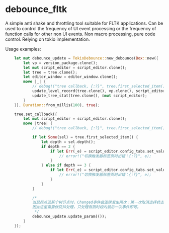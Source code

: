 # debounce_fltk
A simple anti shake and throttling tool suitable for FLTK applications. 
Can be used to control the frequency of UI event processing or the frequency of function calls for other non UI events. 
Non macro processing, pure code control. Relying on tokio implementation.

Usage examples:
```rust
    let mut debounce_update = TokioDebounce::new_debounce(Box::new({
        let vp = version_package.clone();
        let mut script_editor = script_editor.clone();
        let tree = tree.clone();
        let editor_window = editor_window.clone();
        move |_| {
            // debug!("tree callback, {:?}", tree.first_selected_item());
            update_level_record(tree.clone(), vp.clone(), script_editor.clone(), editor_window.clone());
            update_tree_stat(tree.clone(), &mut script_editor);
        }
    }), Duration::from_millis(100), true);

    tree.set_callback({
        let mut script_editor = script_editor.clone();
        move |tree| {
            // debug!("tree callback, {:?}", tree.first_selected_item());

            if let Some(sel) = tree.first_selected_item() {
                let depth = sel.depth();
                if depth == 2 {
                    if let Err(_e) = script_editor.config_tabs.set_value(&script_editor.config_trigger_flex) {
                        // error!("切换触发器标签页时出错：{:?}", e);
                    }
                } else if depth == 3 {
                    if let Err(_e) = script_editor.config_tabs.set_value(&script_editor.config_expr_flex) {
                        // error!("切换触发器标签页时出错：{:?}", e);
                    }
                }
            }

            /*
            当鼠标点选某个树节点时，Changed事件会连续发生两次：第一次取消选择状态，第二次选中某个节点。
            因此这里需要做防抖处理，只处理有限时段内最后一次事件即可。
             */
            debounce_update.update_param(());
        }
    });
```